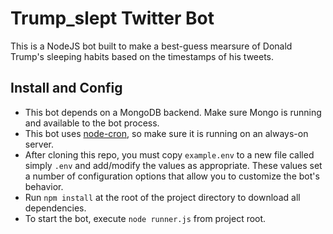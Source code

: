 # Trump_slept Twitter Bot

This is a NodeJS bot built to make a best-guess mearsure of Donald Trump's sleeping habits based on the timestamps of his tweets. 

## Install and Config

- This bot depends on a MongoDB backend. Make sure Mongo is running and available to the bot process.
- This bot uses [node-cron](https://www.npmjs.com/package/node-cron), so make sure it is running on an always-on server.
- After cloning this repo, you must copy `example.env` to a new file called simply `.env` and add/modify the values as appropriate. These values set a number of configuration options that allow you to customize the bot's behavior.
- Run `npm install` at the root of the project directory to download all dependencies.
- To start the bot, execute `node runner.js` from project root.